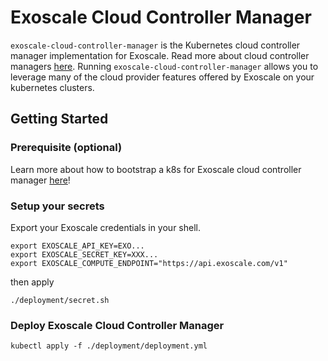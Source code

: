 # Exoscale Cloud Controller Manager

`exoscale-cloud-controller-manager` is the Kubernetes cloud controller manager implementation for Exoscale.
Read more about cloud controller managers [here](https://kubernetes.io/docs/tasks/administer-cluster/running-cloud-controller/).
Running `exoscale-cloud-controller-manager` allows you to leverage many of the cloud provider features offered by Exoscale on your kubernetes clusters.

## Getting Started

### Prerequisite (optional)

Learn more about how to bootstrap a k8s for Exoscale cloud controller manager [here](./doc/kubeadm)!

### Setup your secrets

Export your Exoscale credentials in your shell.

```Shell
export EXOSCALE_API_KEY=EXO...
export EXOSCALE_SECRET_KEY=XXX...
export EXOSCALE_COMPUTE_ENDPOINT="https://api.exoscale.com/v1"
```

then apply 
```Shell
./deployment/secret.sh
```

### Deploy Exoscale Cloud Controller Manager

```Shell
kubectl apply -f ./deployment/deployment.yml
```
